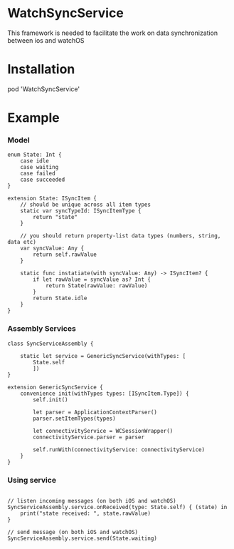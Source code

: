 # WatchSyncService
This framework is needed to facilitate the work on data synchronization between ios and watchOS

# Installation
pod 'WatchSyncService'

# Example

### Model

```
enum State: Int {
    case idle
    case waiting
    case failed
    case succeeded
}

extension State: ISyncItem {
    // should be unique across all item types
    static var syncTypeId: ISyncItemType {
        return "state"
    }
    
    // you should return property-list data types (numbers, string, data etc)
    var syncValue: Any {
        return self.rawValue
    }
    
    static func instatiate(with syncValue: Any) -> ISyncItem? {
        if let rawValue = syncValue as? Int {
            return State(rawValue: rawValue)
        }
        return State.idle
    }
}

```

### Assembly Services

```
class SyncServiceAssembly {
 
    static let service = GenericSyncService(withTypes: [
        State.self
        ])
}

extension GenericSyncService {
    convenience init(withTypes types: [ISyncItem.Type]) {
        self.init()
        
        let parser = ApplicationContextParser()
        parser.setItemTypes(types)

        let connectivityService = WCSessionWrapper()
        connectivityService.parser = parser
        
        self.runWith(connectivityService: connectivityService)
    }
}

```

### Using service
```

// listen incoming messages (on both iOS and watchOS)
SyncServiceAssembly.service.onReceived(type: State.self) { (state) in
    print("state received: ", state.rawValue)
}

// send message (on both iOS and watchOS)
SyncServiceAssembly.service.send(State.waiting)

```
